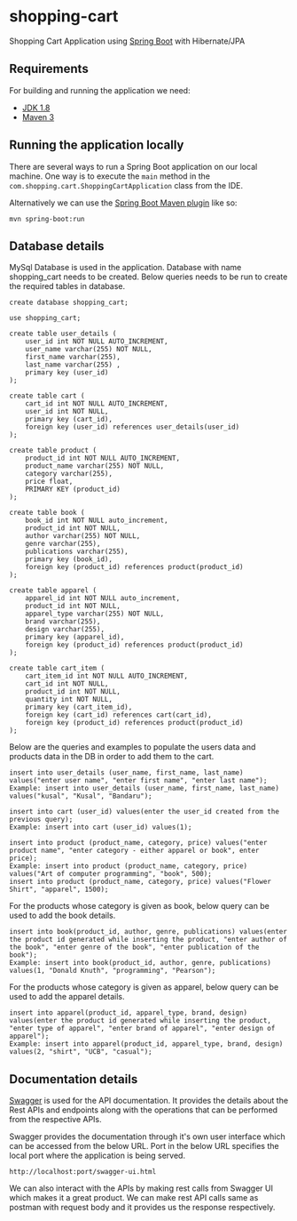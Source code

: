 # shopping-cart
Shopping Cart Application using [Spring Boot](http://projects.spring.io/spring-boot/) with Hibernate/JPA

## Requirements

For building and running the application we need:

- [JDK 1.8](http://www.oracle.com/technetwork/java/javase/downloads/jdk8-downloads-2133151.html)
- [Maven 3](https://maven.apache.org)

## Running the application locally

There are several ways to run a Spring Boot application on our local machine. One way is to execute the `main` method in the `com.shopping.cart.ShoppingCartApplication` class from the IDE.

Alternatively we can use the [Spring Boot Maven plugin](https://docs.spring.io/spring-boot/docs/current/reference/html/build-tool-plugins-maven-plugin.html) like so:

```
mvn spring-boot:run
```

## Database details

MySql Database is used in the application. Database with name shopping_cart needs to be created. 
Below queries needs to be run to create the required tables in database. 

```
create database shopping_cart;

use shopping_cart;

create table user_details (
	user_id int NOT NULL AUTO_INCREMENT,
    user_name varchar(255) NOT NULL,
    first_name varchar(255),
    last_name varchar(255) ,
    primary key (user_id)
);

create table cart (
	cart_id int NOT NULL AUTO_INCREMENT,
    user_id int NOT NULL,
    primary key (cart_id),
    foreign key (user_id) references user_details(user_id)
);

create table product (
    product_id int NOT NULL AUTO_INCREMENT,
    product_name varchar(255) NOT NULL,
    category varchar(255),
    price float,
    PRIMARY KEY (product_id)
);

create table book (
	book_id int NOT NULL auto_increment,
    product_id int NOT NULL,
    author varchar(255) NOT NULL,
    genre varchar(255),
    publications varchar(255),
    primary key (book_id),
    foreign key (product_id) references product(product_id)
);

create table apparel (
	apparel_id int NOT NULL auto_increment,
    product_id int NOT NULL,
    apparel_type varchar(255) NOT NULL,
    brand varchar(255),
    design varchar(255),
    primary key (apparel_id),
    foreign key (product_id) references product(product_id)
);

create table cart_item (
	cart_item_id int NOT NULL AUTO_INCREMENT,
    cart_id int NOT NULL,
    product_id int NOT NULL,
    quantity int NOT NULL,
    primary key (cart_item_id),
    foreign key (cart_id) references cart(cart_id),
    foreign key (product_id) references product(product_id)
);
```

Below are the queries and examples to populate the users data and products data in the DB in order to add them to the cart.

```
insert into user_details (user_name, first_name, last_name) 
values("enter user name", "enter first name", "enter last name");
Example: insert into user_details (user_name, first_name, last_name) 
values("kusal", "Kusal", "Bandaru");

insert into cart (user_id) values(enter the user_id created from the previous query);
Example: insert into cart (user_id) values(1);

insert into product (product_name, category, price) values("enter product name", "enter category - either apparel or book", enter price);
Example: insert into product (product_name, category, price) values("Art of computer programming", "book", 500);
insert into product (product_name, category, price) values("Flower Shirt", "apparel", 1500);
```

For the products whose category is given as book, below query can be used to add the book details.

```
insert into book(product_id, author, genre, publications) values(enter the product id generated while inserting the product, "enter author of the book", "enter genre of the book", "enter publication of the book");
Example: insert into book(product_id, author, genre, publications) values(1, "Donald Knuth", "programming", "Pearson");
```

For the products whose category is given as apparel, below query can be used to add the apparel details.

```
insert into apparel(product_id, apparel_type, brand, design) values(enter the product id generated while inserting the product, "enter type of apparel", "enter brand of apparel", "enter design of apparel");
Example: insert into apparel(product_id, apparel_type, brand, design) values(2, "shirt", "UCB", "casual");
```

## Documentation details

[Swagger](https://swagger.io/) is used for the API documentation. It provides the details about the Rest APIs and endpoints along with the operations that can be performed from the respective APIs.

Swagger provides the documentation through it's own user interface which can be accessed from the below URL. Port in the below URL specifies the local port where the application is being served.

```
http://localhost:port/swagger-ui.html
```
We can also interact with the APIs by making rest calls from Swagger UI which makes it a great product. We can make rest API calls same as postman with request body and it provides us the response respectively.